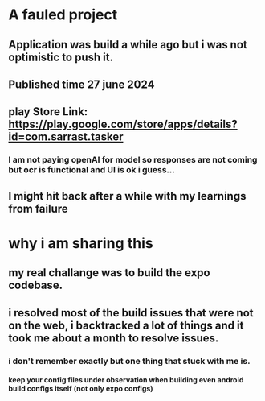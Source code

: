 # A fauled project
## Application was build a while ago but i was not optimistic to push it. 
## Published time 27 june 2024
## play Store Link: https://play.google.com/store/apps/details?id=com.sarrast.tasker
### I am not paying openAI for model so responses are not coming but ocr is functional and UI is ok i guess...
## I might hit back after a while with my learnings from failure


# why i am sharing this
## my real challange was to build the expo codebase.
## i resolved most of the build issues that were not on the web, i backtracked a lot of things and it took me about a month to resolve issues.
 ### i don't remember exactly  but one thing that stuck with me is.
  #### keep your config files under observation when building even android build configs itself (not only expo configs)

